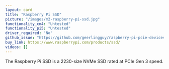 ```yaml
---
layout: card
title: "Raspberry Pi SSD"
picture: "/images/m2-raspberry-pi-ssd.jpg"
functionality_cm4: "Untested"
functionality_pi5: "Untested"
driver_required: "No"
github_issue: "https://github.com/geerlingguy/raspberry-pi-pcie-devices/issues/679"
buy_link: https://www.raspberrypi.com/products/ssd/
videos: []
---
```

The Raspberry Pi SSD is a 2230-size NVMe SSD rated at PCIe Gen 3 speed.
